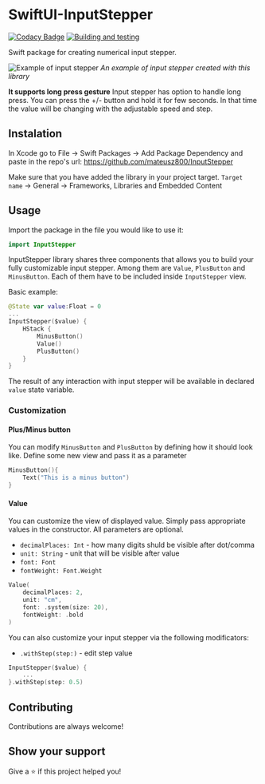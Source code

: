 # SwiftUI-InputStepper

[![Codacy Badge](https://api.codacy.com/project/badge/Grade/69794271002a4381a57b98303ba3ad16)](https://app.codacy.com/gh/mateusz800/InputStepper?utm_source=github.com&utm_medium=referral&utm_content=mateusz800/InputStepper&utm_campaign=Badge_Grade_Settings)
[![Building and testing](https://github.com/mateusz800/InputStepper/actions/workflows/swift.yml/badge.svg)](https://github.com/mateusz800/InputStepper/actions/workflows/swift.yml)

Swift package for creating numerical input stepper.

![Example of input stepper](https://user-images.githubusercontent.com/44299056/143782132-3edf0c37-f56e-4182-9a48-4f1a3e5cb7a5.gif)
*An example of input stepper created with this library*

**It supports long press gesture**
Input stepper has option to handle long press. You can press the +/- button and hold it for few seconds. In that time the value will be changing with the adjustable speed and step.

## Instalation

In Xcode go to File -> Swift Packages -> Add Package Dependency and paste in the repo's url: <https://github.com/mateusz800/InputStepper>

Make sure that you have added the library in your project target.
`Target name` -> General -> Frameworks, Libraries and Embedded Content

## Usage

Import the package in the file you would like to use it: 

```swift
import InputStepper
```

InputStepper library shares three components that allows you to build your fully customizable input stepper. Among them are `Value`, `PlusButton` and `MinusButton`. Each of them have to be included inside `InputStepper` view.

Basic example:

```swift
@State var value:Float = 0
...
InputStepper($value) {
    HStack {
        MinusButton()
        Value()
        PlusButton()
    }
}
```

The result of any interaction with input stepper will be available in declared `value` state variable.

### Customization

#### Plus/Minus button
You can modify `MinusButton` and `PlusButton` by defining how it should look like. Define some new view and pass it as a parameter

```swift
MinusButton(){
    Text("This is a minus button")
}
```
#### Value
You can customize the view of displayed value. Simply pass appropriate values in the constructor. All parameters are optional.
- `decimalPlaces: Int` - how many digits shuld be visible after dot/comma
- `unit: String` - unit that will be visible after value
- `font: Font` 
- `fontWeight: Font.Weight` 

```swift
Value(
    decimalPlaces: 2,
    unit: "cm",
    font: .system(size: 20),
    fontWeight: .bold
)
```

You can also customize your input stepper via the following modificators:

-   `.withStep(step:)` - edit step value

```swift
InputStepper($value) {
    ...
}.withStep(step: 0.5)
```

## Contributing
Contributions are always welcome!

## Show your support
Give a ⭐️ if this project helped you!
